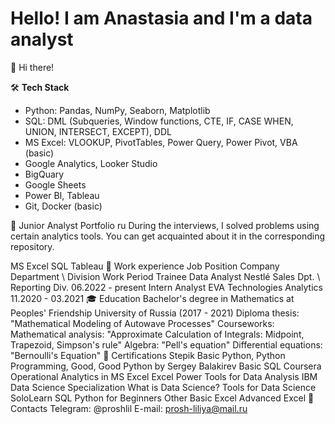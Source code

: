 # Hello! I am Anastasia and I'm a data analyst
👋 Hi there!

🛠 **Tech Stack**

* Python: Pandas, NumPy, Seaborn, Matplotlib
* SQL: DML (Subqueries, Window functions, CTE, IF, CASE WHEN, UNION, INTERSECT, EXCEPT), DDL
* MS Excel: VLOOKUP, PivotTables, Power Query, Power Pivot, VBA (basic)
* Google Analytics, Looker Studio
* BigQuary
* Google Sheets
* Power BI, Tableau
* Git, Docker (basic)

📁 Junior Analyst Portfolio ru
During the interviews, I solved problems using certain analytics tools. You can get acquainted about it in the corresponding repository.

MS Excel
SQL
Tableau
👔 Work experience
Job Position	Company	Department \ Division	Work Period
Trainee Data Analyst	Nestlé	Sales Dpt. \ Reporting Div.	06.2022 - present
Intern Analyst	EVA Technologies	Analytics	11.2020 - 03.2021
🎓 Education
Bachelor's degree in Mathematics at Peoples' Friendship University of Russia (2017 - 2021)
Diploma thesis: "Mathematical Modeling of Autowave Processes"
Courseworks:
Mathematical analysis: "Approximate Calculation of Integrals: Midpoint, Trapezoid, Simpson's rule"
Algebra: "Pell's equation"
Differential equations: "Bernoulli's Equation"
📜 Certifications
Stepik
Basic Python, Python Programming, Good, Good Python by Sergey Balakirev
Basic SQL
Coursera
Operational Analytics in MS Excel
Excel Power Tools for Data Analysis
IBM Data Science Specialization
What is Data Science?
Tools for Data Science
SoloLearn
SQL
Python for Beginners
Other
Basic Excel
Advanced Excel
💬 Contacts
Telegram: @proshlil
E-mail: prosh-liliya@mail.ru
